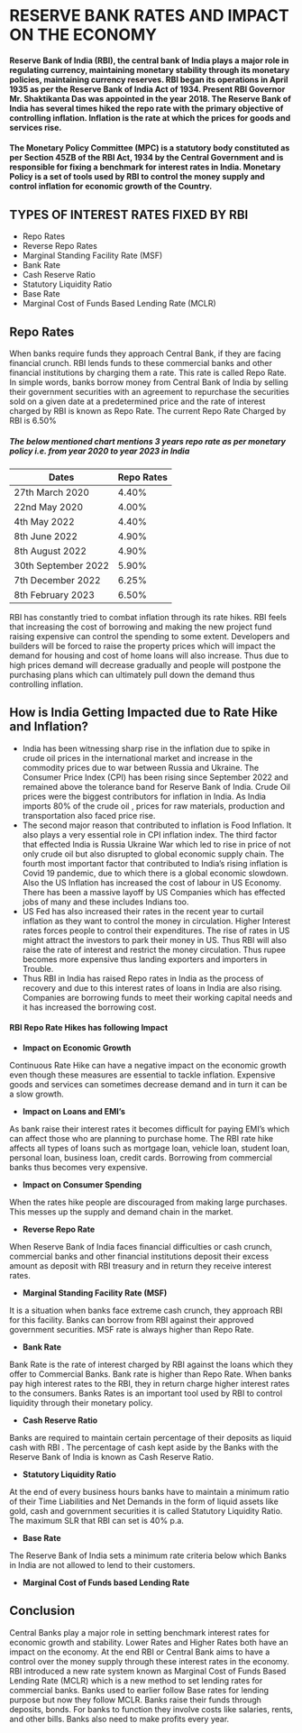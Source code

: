 # RESERVE BANK RATES AND IMPACT ON THE ECONOMY

#### Reserve Bank of India (RBI), the central bank of India plays a major role in regulating currency, maintaining monetary stability through its monetary policies, maintaining currency reserves.  RBI began its operations in April 1935 as per the Reserve Bank of India Act of 1934.  Present RBI Governor Mr. Shaktikanta Das was appointed in the year 2018.  The Reserve Bank of India has several times hiked the repo rate with the primary objective of controlling inflation. Inflation is the rate at which the prices for goods and services rise.
#### The Monetary Policy Committee (MPC) is a statutory body constituted as per Section 45ZB of the RBI Act, 1934 by the Central Government and is responsible for fixing a benchmark for interest rates in India. Monetary Policy is a set of tools used by RBI to control the money supply and control inflation for economic growth of the Country.
## TYPES OF INTEREST RATES FIXED BY RBI 
- Repo Rates
- Reverse Repo Rates
- Marginal Standing Facility Rate (MSF)
- Bank Rate
- Cash Reserve Ratio
- Statutory Liquidity Ratio
- Base Rate
- Marginal Cost of Funds Based Lending Rate (MCLR)
  
## Repo Rates 
When banks require funds they approach Central Bank, if they are facing financial crunch. RBI lends funds to these commercial banks and other financial institutions by charging them a rate. This rate is called Repo Rate. In simple words, banks borrow money from Central Bank of India by selling their government securities with an agreement to repurchase the securities sold on a given date at a predetermined price and the rate of interest charged by RBI is known as Repo Rate. The current Repo Rate Charged by RBI is 6.50%

##### The below mentioned chart mentions 3 years repo rate as per monetary policy i.e. from year 2020 to year 2023 in India

| Dates | Repo Rates |
| ----------- | ----------- |
| 27th March 2020 | 4.40% |
| 22nd May 2020 | 4.00% |
| 4th May 2022 | 4.40% |
| 8th June 2022 | 4.90% | 
| 8th August 2022 |	4.90% |
| 30th September 2022	| 5.90% |
| 7th December 2022	| 6.25% |
| 8th February 2023 | 6.50% |

RBI has constantly tried to combat inflation through its rate hikes. RBI feels that increasing the cost of borrowing and making the new project fund raising expensive can control the spending to some extent. Developers and builders will be forced to raise the property prices which will impact the demand for housing and cost of home loans will also increase. Thus due to high prices demand will decrease gradually and people will postpone the purchasing plans which can ultimately pull down the demand thus controlling inflation.
## How is India Getting Impacted due to Rate Hike and Inflation?
- India has been witnessing sharp rise in the inflation due to spike in crude oil prices in the international market and increase in the commodity prices due to war between Russia and Ukraine. The Consumer Price Index (CPI) has been rising since September 2022 and remained above the tolerance band for Reserve Bank of India. Crude Oil prices were the biggest contributors for inflation in India. As India imports 80% of the crude oil , prices for raw materials, production and transportation also faced price rise. 
- The second major reason that contributed to inflation is Food Inflation. It also plays a very essential role in CPI inflation index.  The third factor that effected India is Russia Ukraine War which led to rise in price of not only crude oil but also disrupted to   global economic supply chain.  The fourth most important factor that contributed to India’s rising inflation is Covid 19 pandemic, due to which there is a global economic slowdown.  Also the US Inflation has increased the cost of labour in US Economy. There has been a massive layoff by US Companies which has effected jobs of many and these includes Indians too.
- US Fed has also increased their rates in the recent year to curtail inflation as they want to control the money in circulation.  Higher Interest rates forces people to control their expenditures.  The rise of rates in US might attract the investors to park their money in US. Thus RBI will also raise the rate of interest and restrict the money circulation. Thus rupee becomes more expensive thus landing exporters and importers in Trouble.
- Thus RBI in India has raised Repo rates in India as the process of recovery and due to this interest rates of loans in India are also rising. Companies are borrowing funds to meet their working capital needs and it has increased the borrowing cost.
#### RBI Repo Rate Hikes has following Impact 
- **Impact on Economic Growth** 

Continuous Rate Hike can have a negative impact on the economic growth even though these measures are essential to tackle inflation. Expensive goods and services can sometimes decrease demand and in turn it can be a slow growth.
- **Impact on Loans and EMI’s**

As bank raise their interest rates it becomes difficult for paying EMI’s which can affect those who are planning to purchase home. The RBI rate hike affects all types of loans such as mortgage loan, vehicle loan, student loan, personal loan, business loan, credit cards.  Borrowing from commercial banks thus becomes very expensive.
- **Impact on Consumer Spending**

When the rates hike people are discouraged from making large purchases.  This messes up the supply and demand chain in the market. 
- **Reverse Repo Rate** 

When Reserve Bank of India faces financial difficulties or cash crunch, commercial banks and other financial institutions deposit their excess amount as deposit with RBI treasury and in return they receive interest rates. 
- **Marginal Standing Facility Rate (MSF)** 

It is a situation when banks face extreme cash crunch, they approach RBI for this facility.  Banks can borrow from RBI against their approved government securities.  MSF rate is always higher than Repo Rate.
- **Bank Rate** 

Bank Rate is the rate of interest charged by RBI against the loans which they offer to Commercial Banks. Bank rate is higher than Repo Rate.  When banks pay high interest rates to the RBI, they in return charge higher interest rates to the consumers. Banks Rates is an important tool used by RBI to control liquidity through their monetary policy.
- **Cash Reserve Ratio**

Banks are required to maintain certain percentage of their deposits as liquid cash with RBI . The percentage of cash kept aside by the Banks with the Reserve Bank of India is known as Cash Reserve Ratio. 
- **Statutory Liquidity Ratio**

At the end of every business hours banks have to maintain a minimum ratio of their Time Liabilities and Net Demands in the form of liquid assets like gold, cash and government securities it is called Statutory Liquidity Ratio.  The maximum SLR that RBI can set is 40% p.a.
- **Base Rate** 

The Reserve Bank of India sets a minimum rate criteria below which Banks in India are not allowed to lend to their customers.
- **Marginal Cost of Funds based  Lending Rate** 
## Conclusion

Central Banks play a major role in setting benchmark interest rates for economic growth and stability. Lower Rates and Higher Rates both have an impact on the economy. At the end RBI or Central Bank aims to have a control over the money supply through these interest rates in the economy.
RBI introduced a new rate system known as Marginal Cost of Funds Based Lending Rate (MCLR) which is a new method to set lending rates for commercial banks. Banks used to earlier follow Base rates for lending purpose but now they follow MCLR.  Banks raise their funds through deposits, bonds.  For banks to function they involve costs like salaries, rents, and other bills. Banks also need to make profits every year.
